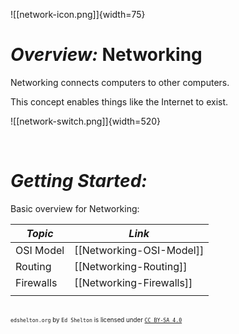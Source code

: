 
<!---- Image: Logo, Width 75 --------->
![[network-icon.png]]{width=75}

# ***Overview:*** Networking
Networking connects computers to other computers.

This concept enables things like the Internet to exist.

![[network-switch.png]]{width=520}

<!-- How Does It Fit Into Process?  -->

<!---- Image: Diagram, Width 720 ----->

<br>

<!----------------------------------------------------------------------------->

<!-- # ***Nice to Know:***
Information that will greatly help in understanding all things Networking:

| *Topic*                         | *Link*                                      |
| ------------------------------- | -------------------------------------       |
| Computer Basics                 | [[Computer-Basics]]                         |
| Windows Basics                  | [[Windows]]                                 |
|                                 |                                             | -->

<!----------------------------------------------------------------------------->

# ***Getting Started:***
Basic overview for Networking:

| *Topic*                         | *Link*                                     |
| ------------------------------- | ------------------------------------------ |
| OSI Model                       | [[Networking-OSI-Model]]                   |
| Routing                         | [[Networking-Routing]]                     |
| Firewalls                       | [[Networking-Firewalls]]                   |
|                                 |                                            |

<!-- # ***Deep Dive:***
Specific information once fundamentals are understood:

| *Topic*                         | *Link*                                     |
| ------------------------------- | ------------------------------------------ |
| Common Terms & Definitions      | [[Networking-Glossary]]                    |
| In Memory Encryption            | [[Networking-In-Memory-Encryption]]        |
|                                 |                                            | -->

<!----------------------------------------------------------------------------->

<!-- # ***Implementations:***
Examples of *Networking* in real world use.

| *Topic*                         | *Link*                                     |
| ------------------------------- | ------------------------------------------ |
| HTTP                            | [[HTTP]]                                   |
| TCP                             | [[TCP]]                                    |
| MAC                             | [[MAC]]                                    |
|                                 |                                            | -->

<!----------------------------------------------------------------------------->

<!-- # ***Common Questions:***
Questions you may have:

| *Question*                           | *Answer*                              |
| ------------------------------------ | ------------------------------------- |
|                                      | [Answer](#inline-answer-1)            |
|                                      |                                       | -->

<!-- ## **Inline Answer 1:** -->

<!----------------------------------------------------------------------------->

<!-- # ***Related:***
Topics related to Networking:

| *Topic & Link*                       | *Why*                                 |
| ------------------------------------ | ------------------------------------- |
| [[Business-Analysis]]                | Business Analysis                     |
| [[SDLC]]                             | Software Development Life Cycle       |
|                                      |                                       | -->

<!----------------------------------------------------------------------------->

<br><sup><sub>`edshelton.org` by `Ed Shelton` is licensed under [`CC BY-SA 4.0`](https://creativecommons.org/licenses/by-sa/4.0/)</sub></sup>

